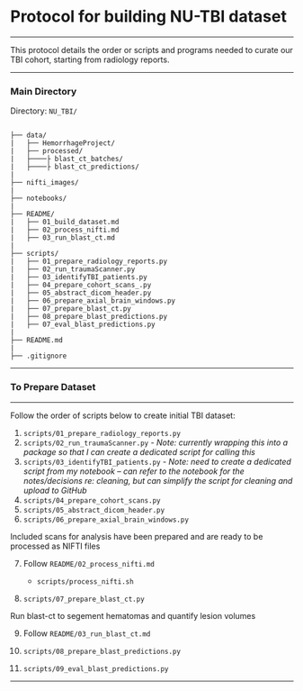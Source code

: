 # Protocol for building NU-TBI dataset
---

This protocol details the order or scripts and programs needed to curate our TBI cohort, starting from radiology reports.

---

### Main Directory

Directory: `NU_TBI/`
```

├── data/
|   ├── HemorrhageProject/
|   ├── processed/  
|   ├────├ blast_ct_batches/
|   ├────├ blast_ct_predictions/
|
├── nifti_images/  
|
├── notebooks/  
|
├── README/
|   ├── 01_build_dataset.md 
|   ├── 02_process_nifti.md
|   ├── 03_run_blast_ct.md
|
├── scripts/  
|   ├── 01_prepare_radiology_reports.py
|   ├── 02_run_traumaScanner.py
|   ├── 03_identifyTBI_patients.py
|   ├── 04_prepare_cohort_scans_.py
|   ├── 05_abstract_dicom_header.py
|   ├── 06_prepare_axial_brain_windows.py
|   ├── 07_prepare_blast_ct.py
|   ├── 08_prepare_blast_predictions.py
|   ├── 07_eval_blast_predictions.py
|
├── README.md                        
|
├── .gitignore
```
---

### To Prepare Dataset

---

Follow the order of scripts below to create initial TBI dataset:

1. `scripts/01_prepare_radiology_reports.py`
2. `scripts/02_run_traumaScanner.py` - *Note: currently wrapping this into a package so that I can create a dedicated script for calling this*
3. `scripts/03_identifyTBI_patients.py` - *Note: need to create a dedicated script from my notebook – can refer to the notebook for the notes/decisions re: cleaning, but can simplify the script for cleaning and upload to GitHub*
4. `scripts/04_prepare_cohort_scans.py`
5. `scripts/05_abstract_dicom_header.py`
6. `scripts/06_prepare_axial_brain_windows.py`

Included scans for analysis have been prepared and are ready to be processed as NIFTI files

7. Follow `README/02_process_nifti.md`
    - `scripts/process_nifti.sh`

8. `scripts/07_prepare_blast_ct.py`

Run blast-ct to segement hematomas and quantify lesion volumes

9. Follow `README/03_run_blast_ct.md`

10. `scripts/08_prepare_blast_predictions.py`
11. `scripts/09_eval_blast_predictions.py`

---